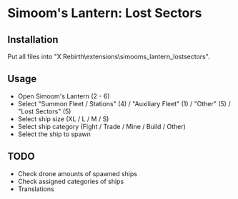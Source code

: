 # Simoom's Lantern: Lost Sectors

## Installation

Put all files into "X Rebirth\extensions\simooms_lantern_lostsectors".

## Usage

- Open Simoom's Lantern (2 - 6)
- Select "Summon Fleet / Stations" (4) / "Auxiliary Fleet" (1) / "Other" (5) / "Lost Sectors" (5)
- Select ship size (XL / L / M / S)
- Select ship category (Fight / Trade / Mine / Build / Other)
- Select the ship to spawn

## TODO

- Check drone amounts of spawned ships
- Check assigned categories of ships
- Translations
